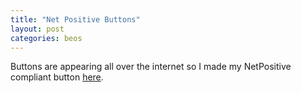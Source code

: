 ```yaml
---
title: "Net Positive Buttons"
layout: post
categories: beos
---
```

Buttons are appearing all over the internet so I made my NetPositive compliant button <a href="/resources/npos_valid.png">here</a>.</p>
